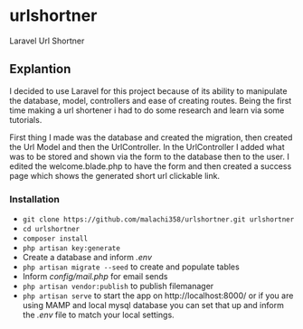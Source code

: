 # urlshortner
 Laravel Url Shortner

 ## Explantion 
I decided to use Laravel for this project because of its ability to manipulate the database, model, controllers and ease of creating routes. Being the first time making a url shortener i had to do some research and learn via some tutorials. 

First thing I made was the database and created the migration, then created the Url Model and then the UrlController. In the UrlController I added what was to be stored and shown via the form to the database then to the user. I edited the welcome.blade.php to have the form and then created a success page which shows the generated short url clickable link.


### Installation ###

* `git clone https://github.com/malachi358/urlshortner.git urlshortner`
* `cd urlshortner`
* `composer install`
* `php artisan key:generate`
* Create a database and inform *.env*
* `php artisan migrate --seed` to create and populate tables
* Inform *config/mail.php* for email sends
* `php artisan vendor:publish` to publish filemanager
* `php artisan serve` to start the app on http://localhost:8000/ or if you are using MAMP and local mysql database you can set that up and inform the *.env* file to match your local settings.